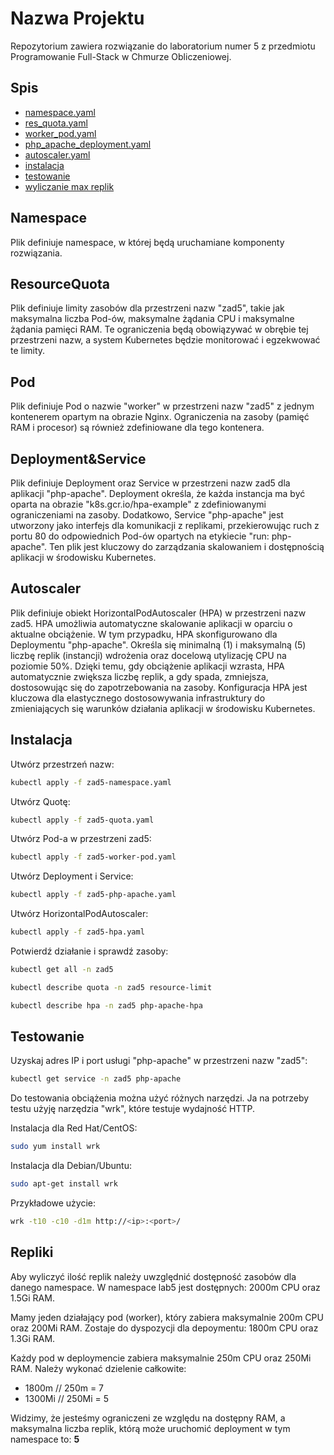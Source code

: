 # Nazwa Projektu

Repozytorium zawiera rozwiązanie do laboratorium numer 5 z przedmiotu Programowanie Full-Stack w Chmurze Obliczeniowej.

## Spis

- [namespace.yaml](#namespace)
- [res_quota.yaml](#resourcequota)
- [worker_pod.yaml](#pod)
- [php_apache_deployment.yaml](#deployment&service)
- [autoscaler.yaml](#autoscaler)
- [instalacja](#instalacja)
- [testowanie](#testowanie)
- [wyliczanie max replik](#repliki)

## Namespace

Plik definiuje namespace, w której będą uruchamiane komponenty rozwiązania.

## ResourceQuota

Plik definiuje limity zasobów dla przestrzeni nazw "zad5", takie jak maksymalna liczba Pod-ów, maksymalne żądania CPU i maksymalne żądania pamięci RAM.
Te ograniczenia będą obowiązywać w obrębie tej przestrzeni nazw, a system Kubernetes będzie monitorować i egzekwować te limity.

## Pod

Plik definiuje Pod o nazwie "worker" w przestrzeni nazw "zad5" z jednym kontenerem opartym na obrazie Nginx.
Ograniczenia na zasoby (pamięć RAM i procesor) są również zdefiniowane dla tego kontenera.

## Deployment&Service


Plik definiuje Deployment oraz Service w przestrzeni nazw zad5 dla aplikacji "php-apache".
Deployment określa, że każda instancja ma być oparta na obrazie "k8s.gcr.io/hpa-example" z zdefiniowanymi ograniczeniami na zasoby.
Dodatkowo, Service "php-apache" jest utworzony jako interfejs dla komunikacji z replikami, przekierowując ruch z portu 80 do odpowiednich Pod-ów opartych na etykiecie "run: php-apache".
Ten plik jest kluczowy do zarządzania skalowaniem i dostępnością aplikacji w środowisku Kubernetes.

## Autoscaler

Plik definiuje obiekt HorizontalPodAutoscaler (HPA) w przestrzeni nazw zad5.
HPA umożliwia automatyczne skalowanie aplikacji w oparciu o aktualne obciążenie. 
W tym przypadku, HPA skonfigurowano dla Deploymentu "php-apache". Określa się minimalną (1) i maksymalną (5) liczbę replik (instancji) wdrożenia oraz docelową utylizację CPU na poziomie 50%.
Dzięki temu, gdy obciążenie aplikacji wzrasta, HPA automatycznie zwiększa liczbę replik, a gdy spada, zmniejsza, dostosowując się do zapotrzebowania na zasoby.
Konfiguracja HPA jest kluczowa dla elastycznego dostosowywania infrastruktury do zmieniających się warunków działania aplikacji w środowisku Kubernetes.

## Instalacja

Utwórz przestrzeń nazw:
```bash
kubectl apply -f zad5-namespace.yaml
```

Utwórz Quotę:
```bash
kubectl apply -f zad5-quota.yaml
```

Utwórz Pod-a w przestrzeni zad5:
```bash
kubectl apply -f zad5-worker-pod.yaml
```

Utwórz Deployment i Service:
```bash
kubectl apply -f zad5-php-apache.yaml
```

Utwórz HorizontalPodAutoscaler:
```bash
kubectl apply -f zad5-hpa.yaml
```

Potwierdź działanie i sprawdź zasoby:
```bash
kubectl get all -n zad5
```
```bash
kubectl describe quota -n zad5 resource-limit
```
```bash
kubectl describe hpa -n zad5 php-apache-hpa
```

## Testowanie

Uzyskaj adres IP i port usługi "php-apache" w przestrzeni nazw "zad5":
```bash
kubectl get service -n zad5 php-apache
```

Do testowania obciążenia można użyć różnych narzędzi.
Ja na potrzeby testu użyję narzędzia "wrk", które testuje wydajność HTTP.

Instalacja dla Red Hat/CentOS:
```bash
sudo yum install wrk
```

Instalacja dla Debian/Ubuntu:
```bash
sudo apt-get install wrk
```

Przykładowe użycie:
```bash
wrk -t10 -c10 -d1m http://<ip>:<port>/
```

## Repliki

Aby wyliczyć ilość replik należy uwzględnić dostępność zasobów dla danego namespace.
W namespace lab5 jest dostępnych: 2000m CPU oraz 1.5Gi RAM.

Mamy jeden działający pod (worker), który zabiera maksymalnie 200m CPU oraz 200Mi RAM.
Zostaje do dyspozycji dla depoymentu: 1800m CPU oraz 1.3Gi RAM.

Każdy pod w deploymencie zabiera maksymalnie 250m CPU oraz 250Mi RAM.
Należy wykonać dzielenie całkowite:
- 1800m // 250m = 7
- 1300Mi // 250Mi = 5

Widzimy, że jesteśmy ograniczeni ze względu na dostępny RAM, a maksymalna liczba replik, którą może uruchomić deployment w tym namespace to: **5**

